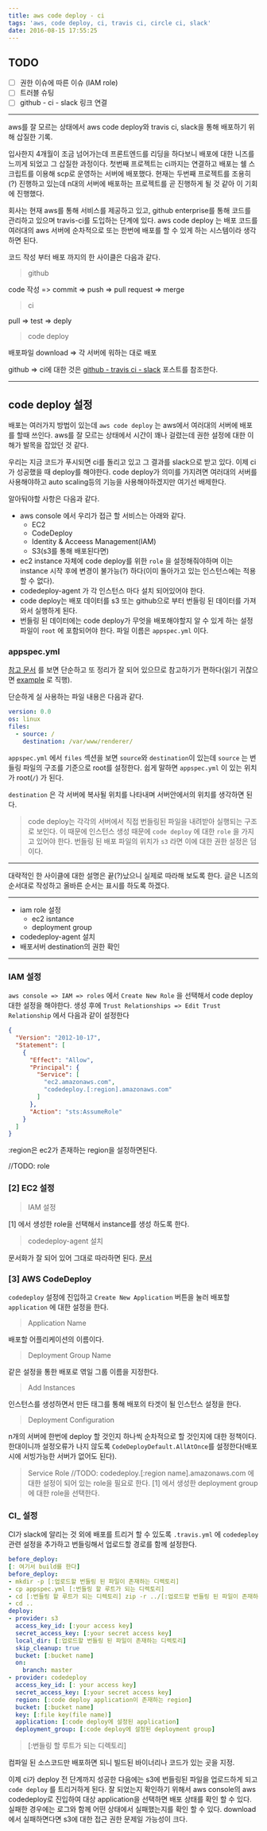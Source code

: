 ```yaml
---
title: aws code deploy - ci
tags: 'aws, code deploy, ci, travis ci, circle ci, slack'
date: 2016-08-15 17:55:25
---
```



## TODO

- [ ] 권한 이슈에 따른 이슈 (IAM role)
- [ ] 트러블 슈팅
- [ ] github - ci - slack 링크 연결

---

aws를 잘 모르는 상태에서 aws code deploy와 travis ci, slack을 통해 배포하기 위해 삽질한 기록.

입사한지 4개월이 조금 넘어가는데 프론트엔드를 리딩을 하다보니 배포에 대한 니즈를 느끼게 되었고 그 삽질한 과정이다. 첫번째 프로젝트는 ci까지는 연결하고 배포는 쉘 스크립트를 이용해 scp로 운영하는 서버에 배포했다. 현재는 두번째 프로젝트를 조용히(?) 진행하고 있는데 n대의 서버에 배포하는 프로젝트를 곧 진행하게 될 것 같아 이 기회에 진행했다.

회사는 현재 aws를 통해 서비스를 제공하고 있고, github enterprise를 통해 코드를 관리하고 있으며 travis-ci를 도입하는 단계에 있다. aws code deploy 는 배포 코드를 여러대의 aws 서버에 순차적으로 또는 한번에 배포를 할 수 있게 하는 시스템이라 생각하면 된다.

코드 작성 부터 배포 까지의 한 사이클은 다음과 같다.

> github

code 작성 => commit => push => pull request => merge

> ci

pull => test => deply

> code deploy

배포파일 download => 각 서버에 워하는 대로 배포

github => ci에 대한 것은 [github - travis ci - slack](XXX) 포스트를 참조한다.

---

## code deploy 설정

배포는 여러가지 방법이 있는데 `aws code deploy` 는 aws에서 여러대의 서버에 배포를 할때 쓰인다. aws를 잘 모르는 상태에서 시간이 꽤나 걸렸는데 권한 설정에 대한 이해가 발목을 잡았던 것 같다.

우리는 지금 코드가 푸시되면 ci를 돌리고 있고 그 결과를 slack으로 받고 있다. 이제 ci가 성공했을 때 deploy를 해야한다. code deploy가 의미를 가지려면 여러대의 서버를 사용해야하고 auto scaling등의 기능을 사용해야하겠지만 여기선 배제한다.

알아둬야할 사항은 다음과 같다.

* aws console 에서 우리가 접근 할 서비스는 아래와 같다.
    * EC2
    * CodeDeploy
    * Identity & Acceess Management(IAM)
    * S3(s3를 통해 배포된다면)
* ec2 instance 자체에 code deploy를 위한 `role` 을 설정해줘야하며 이는 instance 시작 후에 변경이 불가능(?) 하다(이미 돌아가고 있는 인스턴스에는 적용할 수 없다).
* codedeploy-agent 가 각 인스턴스 마다 설치 되어있어야 한다.
* code deploy는 배포 데이터를 s3 또는 github으로 부터 번들링 된 데이터를 가져와서 실행하게 된다.
* 번들링 된 데이터에는 code deploy가 무엇을 배포해야할지 알 수 있게 하는 설정파일이 `root` 에 포함되어야 한다. 파일 이름은 `appspec.yml` 이다.

### appspec.yml

[참고 문서](http://docs.aws.amazon.com/ko_kr/codedeploy/latest/userguide/app-spec-ref.html) 를 보면 단순하고 또 정리가 잘 되어 있으므로 참고하기가 편하다(읽기 귀찮으면 [example](http://docs.aws.amazon.com/ko_kr/codedeploy/latest/userguide/app-spec-ref-example.html) 로 직행).

단순하게 실 사용하는 파일 내용은 다음과 같다.

```yaml
version: 0.0
os: linux
files:
  - source: /
    destination: /var/www/renderer/
```

`appspec.yml` 에서 `files` 섹션을 보면 `source`와 `destination`이 있는데 `source` 는 번들링 파일의 구조를 기준으로 root를 설정한다. 쉽게 말하면 `appspec.yml` 이 있는 위치가 root(`/`) 가 된다.

`destination` 은 각 서버에 복사될 위치를 나타내며 서버안에서의 위치를 생각하면 된다. 

> code deploy는 각각의 서버에서 직접 번들링된 파일을 내려받아 실행되는 구조로 보인다. 이 때문에 인스턴스 생성 때문에 `code deploy` 에 대한 `role` 을 가지고 있어야 한다. 번들링 된 배포 파일의 위치가 `s3` 라면 이에 대한 권한 설정은 덤이다. 

---

대략적인 한 사이클에 대한 설명은 끝(?)났으니 실제로 따라해 보도록 한다. 글은 니즈의 순서대로 작성하고 올바른 순서는 표시를 하도록 하겠다.

---
* iam role 설정
    * ec2 isntance
    * deployment group
* codedeploy-agent 설치
* 배포서버 destination의 권한 확인
---

### IAM 설정

`aws console => IAM => roles` 에서 `Create New Role` 을 선택해서 code deploy 대한 설정을 해야한다. 생성 후에 `Trust Relationships => Edit Trust Relationship` 에서 다음과 같이 설정한다

```json
{
  "Version": "2012-10-17",
  "Statement": [
    {
      "Effect": "Allow",
      "Principal": {
        "Service": [
          "ec2.amazonaws.com",
          "codedeploy.[:region].amazonaws.com"
        ]
      },
      "Action": "sts:AssumeRole"
    }
  ]
}
```

:region은 ec2가 존재하는 region을 설정하면된다.

//TODO: role

### [2] EC2 설정

> IAM 설정

[1] 에서 생성한 role을 선택해서 instance를 생성 하도록 한다.

> codedeploy-agent 설치

문서화가 잘 되어 있어 그대로 따라하면 된다. [문서](http://docs.aws.amazon.com/ko_kr/codedeploy/latest/userguide/how-to-run-agent-install.html)

### [3] AWS CodeDeploy

`codedeploy` 설정에 진입하고 `Create New Application` 버튼을 눌러 배포할 `application` 에 대한 설정을 한다.

> Application Name

배포할 어플리케이션의 이름이다.

> Deployment Group Name

같은 설정을 통한 배포로 엮일 그룹 이름을 지정한다.

> Add Instances

인스턴스를 생성하면서 만든 태그를 통해 배포의 타겟이 될 인스턴스 설정을 한다.

> Deployment Configuration

n개의 서버에 한번에 deploy 할 것인지 하나씩 순차적으로 할 것인지에 대한 정책이다. 한대이니까 설정오류가 나지 않도록 `CodeDeployDefault.AllAtOnce`를 설정한다(배포시에 서빙가능한 서버가 없어도 된다).

> Service Role
    //TODO: codedeploy.[:region name].amazonaws.com 에 대한 설정이 되어 있는 role을 필요로 한다.
    [1] 에서 생성한 deployment group 에 대한 role을 선택한다.

### CI_ 설정

CI가 slack에 알리는 것 외에 배포를 트리거 할 수 있도록 `.travis.yml` 에 `codedeploy` 관련 설정을 추가하고 번들링해서 업로드할 경로를 함께 설정한다.

```yml
before_deploy:
[: 여기서 build를 한다]
before_deploy:
- mkdir -p [:업로드할 번들링 된 파일이 존재하는 디렉토리]
- cp appspec.yml [:번들링 할 루트가 되는 디렉토리]
- cd [:번들링 할 루트가 되는 디렉토리] zip -r ../[:업로드할 번들링 된 파일이 존재하는 디렉토리]/[:file key(file name)] .
- cd ..
deploy:
- provider: s3
  access_key_id: [:your access key]
  secret_access_key: [:your secret access key]
  local_dir: [:업로드할 번들링 된 파일이 존재하는 디렉토리]
  skip_cleanup: true
  bucket: [:bucket name]
  on:
    branch: master
- provider: codedeploy
  access_key_id: [: your access key]
  secret_access_key: [:your secret access key]
  region: [:code deploy application이 존재하는 region]
  bucket: [:bucket name]
  key: [:file key(file name)]
  application: [:code deploy에 설정된 application]
  deployment_group: [:code deploy에 설정된 deployment group]
```

> [:번들링 할 루트가 되는 디렉토리]

컴파일 된 소스코드만 배포하면 되니 빌드된 바이너리나 코드가 있는 곳을 지정.

이제 ci가 deploy 전 단계까지 성공한 다음에는 s3에 번들링된 파일을 업로드하게 되고 `code deploy` 를 트리거하게 된다. 잘 되었는지 확인하기 위해서 aws console의 aws codedeploy로 진입하여 대상 application을 선택하면 배포 상태를 확인 할 수 있다. 실패한 경우에는 로그와 함께 어떤 상태에서 실패했는지를 확인 할 수 있다. download 에서 실패하면다면 s3에 대한 접근 권한 문제일 가능성이 크다.

